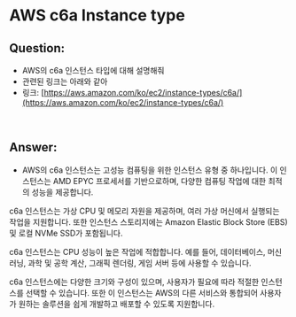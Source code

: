 # AWS c6a Instance type

## Question:

- AWS의 c6a 인스턴스 타입에 대해 설명해줘
- 관련된 링크는 아래와 같아
- 링크: [https://aws.amazon.com/ko/ec2/instance-types/c6a/](https://aws.amazon.com/ko/ec2/instance-types/c6a/)

<br>

## Answer:

- AWS의 c6a 인스턴스는 고성능 컴퓨팅을 위한 인스턴스 유형 중 하나입니다. 이 인스턴스는 AMD EPYC 프로세서를 기반으로하며, 다양한 컴퓨팅 작업에 대한 최적의 성능을 제공합니다.

c6a 인스턴스는 가상 CPU 및 메모리 자원을 제공하며, 여러 가상 머신에서 실행되는 작업을 지원합니다. 또한 인스턴스 스토리지에는 Amazon Elastic Block Store (EBS) 및 로컬 NVMe SSD가 포함됩니다.

c6a 인스턴스는 CPU 성능이 높은 작업에 적합합니다. 예를 들어, 데이터베이스, 머신러닝, 과학 및 공학 계산, 그래픽 렌더링, 게임 서버 등에 사용할 수 있습니다.

c6a 인스턴스에는 다양한 크기와 구성이 있으며, 사용자가 필요에 따라 적절한 인스턴스를 선택할 수 있습니다. 또한 이 인스턴스는 AWS의 다른 서비스와 통합되어 사용자가 원하는 솔루션을 쉽게 개발하고 배포할 수 있도록 지원합니다.